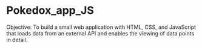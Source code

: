 # Pokedox_app_JS

Objective: To build a small web application with HTML, CSS, and JavaScript that loads data from an external API and enables the viewing of data points in detail.
